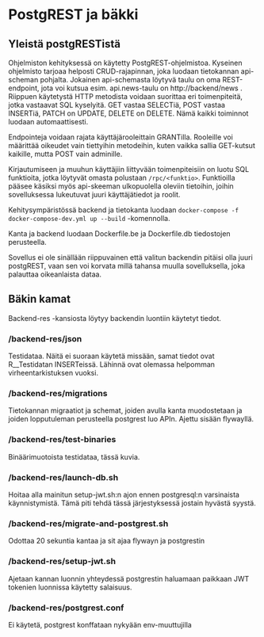 # PostgREST ja bäkki

## Yleistä postgRESTistä

Ohjelmiston kehityksessä on käytetty PostgREST-ohjelmistoa.  Kyseinen ohjelmisto tarjoaa helposti CRUD-rajapinnan, joka luodaan tietokannan api-scheman pohjalta.  Jokainen api-schemasta löytyvä taulu on oma REST-endpoint, jota voi kutsua esim. api.news-taulu on http://backend/news .  Riippuen käytetystä HTTP metodista voidaan suorittaa eri toimenpiteitä, jotka vastaavat SQL kyselyitä.  GET vastaa SELECTiä, POST vastaa INSERTiä, PATCH on UPDATE, DELETE on DELETE.  Nämä kaikki toiminnot luodaan automaattisesti.  

Endpointeja voidaan rajata käyttäjärooleittain GRANTilla.  Rooleille voi määrittää oikeudet vain tiettyihin metodeihin, kuten vaikka sallia GET-kutsut kaikille, mutta POST vain adminille.

Kirjautumiseen ja muuhun käyttäjiin liittyvään toimenpiteisiin on luotu SQL funktioita, jotka löytyvät omasta polustaan `/rpc/<funktio>`.  Funktioilla pääsee käsiksi myös api-skeeman ulkopuolella oleviin tietoihin, joihin sovelluksessa lukeutuvat juuri käyttäjätiedot ja roolit. 

Kehitysympäristössä backend ja tietokanta luodaan `docker-compose -f docker-compose-dev.yml up --build` -komennolla. 

Kanta ja backend luodaan Dockerfile.be ja Dockerfile.db tiedostojen perusteella.

Sovellus ei ole sinällään riippuvainen että valitun backendin pitäisi olla juuri postgREST, vaan sen voi korvata millä tahansa muulla sovelluksella, joka palauttaa oikeanlaista dataa.  

## Bäkin kamat

Backend-res -kansiosta löytyy backendin luontiin käytetyt tiedot.

### /backend-res/json

Testidataa.  Näitä ei suoraan käytetä missään, samat tiedot ovat R__Testidatan INSERTeissä.  Lähinnä ovat olemassa helpomman virheentarkistuksen vuoksi.

### /backend-res/migrations

Tietokannan migraatiot ja schemat, joiden avulla kanta muodostetaan ja joiden lopputuleman perusteella postgrest luo APIn.  Ajettu sisään flywayllä.

### /backend-res/test-binaries

Binäärimuotoista testidataa, tässä kuvia.

### /backend-res/launch-db.sh

Hoitaa alla mainitun setup-jwt.sh:n ajon ennen postgresql:n varsinaista käynnistymistä.  Tämä piti tehdä tässä järjestyksessä jostain hyvästä syystä.

### /backend-res/migrate-and-postgrest.sh

Odottaa 20 sekuntia kantaa ja sit ajaa flywayn ja postgrestin

### /backend-res/setup-jwt.sh

Ajetaan kannan luonnin yhteydessä postgrestin haluamaan paikkaan JWT tokenien luonnissa käytetty salaisuus.

### /backend-res/postgrest.conf

Ei käytetä, postgrest konffataan nykyään env-muuttujilla